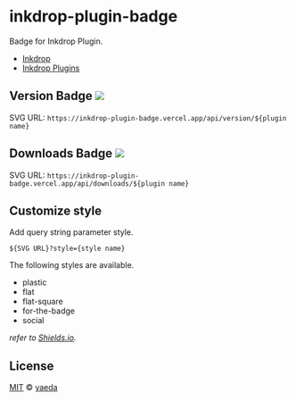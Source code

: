 # inkdrop-plugin-badge

Badge for Inkdrop Plugin.

- [Inkdrop](https://www.inkdrop.app/)
- [Inkdrop Plugins](https://my.inkdrop.app/plugins)

## Version Badge ![](https://inkdrop-plugin-badge.vercel.app/api/version/vim)

SVG URL: `https://inkdrop-plugin-badge.vercel.app/api/version/${plugin name}`

## Downloads Badge ![](https://inkdrop-plugin-badge.vercel.app/api/downloads/vim)

SVG URL: `https://inkdrop-plugin-badge.vercel.app/api/downloads/${plugin name}`

## Customize style

Add query string parameter style.

`${SVG URL}?style={style name}`

The following styles are available.

- plastic
- flat
- flat-square
- for-the-badge
- social

_refer to [Shields.io](https://shields.io/#styles)._

## License

[MIT][mit] © [yaeda][author]

[mit]: http://opensource.org/licenses/MIT
[author]: http://github.com/yaeda
